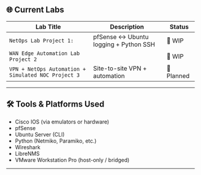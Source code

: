 ## 🌐 Current Labs

| Lab Title                 | Description                                  | Status   |
|--------------------------|----------------------------------------------|----------|
| `NetOps Lab Project 1:`          | pfSense ↔ Ubuntu logging + Python SSH        | 🧩 WIP   |
| `WAN Edge Automation Lab Project 2`   |        | 🧩 WIP    |
| `VPN + NetOps Automation + Simulated NOC Project 3`   | Site-to-site VPN + automation                | 🧪 Planned|
---

## 🛠️ Tools & Platforms Used

- Cisco IOS (via emulators or hardware)
- pfSense
- Ubuntu Server (CLI)
- Python (Netmiko, Paramiko, etc.)
- Wireshark
- LibreNMS
- VMware Workstation Pro (host-only / bridged)

---
